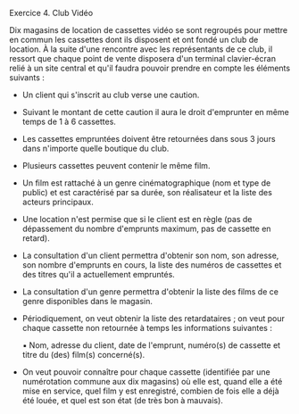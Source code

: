 Exercice 4. Club Vidéo


Dix magasins de location de cassettes vidéo se sont regroupés pour mettre en commun les cassettes dont ils disposent et ont fondé un club de location. À la suite d'une rencontre avec les représentants de ce club, il ressort que chaque point de vente disposera d'un terminal clavier-écran relié à un site central et qu'il faudra pouvoir prendre en compte les éléments suivants :

-	Un client qui s'inscrit au club verse une caution.
-	Suivant le montant de cette caution il aura le droit d'emprunter en même temps de 1 à 6 cassettes.
-	Les cassettes empruntées doivent être retournées dans sous 3 jours dans n'importe quelle boutique du club.
-	Plusieurs cassettes peuvent contenir le même film.

-	Un film est rattaché à un genre cinématographique (nom et type de public) et est caractérisé par sa durée, son réalisateur et la liste des acteurs principaux.

-	Une location n'est permise que si le client est en règle (pas de dépassement du nombre d'emprunts maximum, pas de cassette en retard).

-	La consultation d'un client permettra d'obtenir son nom, son adresse, son nombre d'emprunts en cours, la liste des numéros de cassettes et des titres qu'il a actuellement empruntés.
-	La consultation d'un genre permettra d'obtenir la liste des films de ce genre disponibles dans le magasin.

-	Périodiquement, on veut obtenir la liste des retardataires ; on veut pour chaque cassette non retournée à temps les informations suivantes :

    ▪	Nom, adresse du client, date de l'emprunt, numéro(s) de cassette et titre du (des) film(s) concerné(s).

-	On veut pouvoir connaître pour chaque cassette (identifiée par une numérotation commune aux dix magasins) où elle est, quand elle a été mise en service, quel film y est enregistré, combien de fois elle a déjà été louée, et quel est son état (de très bon à mauvais).

